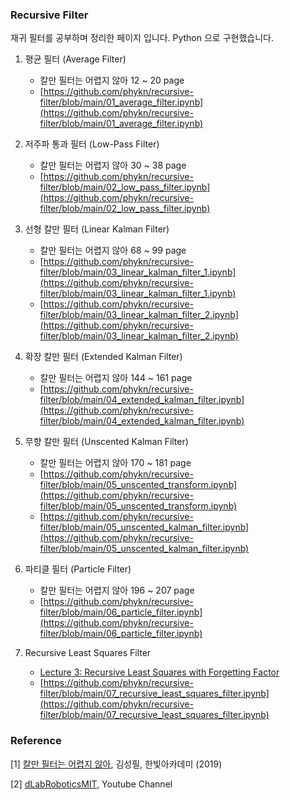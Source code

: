 ### Recursive Filter
재귀 필터를 공부하며 정리한 페이지 입니다. Python 으로 구현했습니다. 

1. 평균 필터 (Average Filter)
   - 칼만 필터는 어렵지 않아 12 ~ 20 page
   - [https://github.com/phykn/recursive-filter/blob/main/01_average_filter.ipynb](https://github.com/phykn/recursive-filter/blob/main/01_average_filter.ipynb)

2. 저주파 통과 필터 (Low-Pass Filter)
   - 칼만 필터는 어렵지 않아 30 ~ 38 page
   - [https://github.com/phykn/recursive-filter/blob/main/02_low_pass_filter.ipynb](https://github.com/phykn/recursive-filter/blob/main/02_low_pass_filter.ipynb)

3. 선형 칼만 필터 (Linear Kalman Filter)
   - 칼만 필터는 어렵지 않아 68 ~ 99 page
   - [https://github.com/phykn/recursive-filter/blob/main/03_linear_kalman_filter_1.ipynb](https://github.com/phykn/recursive-filter/blob/main/03_linear_kalman_filter_1.ipynb)
   - [https://github.com/phykn/recursive-filter/blob/main/03_linear_kalman_filter_2.ipynb](https://github.com/phykn/recursive-filter/blob/main/03_linear_kalman_filter_2.ipynb)

4. 확장 칼만 필터 (Extended Kalman Filter)
   - 칼만 필터는 어렵지 않아 144 ~ 161 page
   - [https://github.com/phykn/recursive-filter/blob/main/04_extended_kalman_filter.ipynb](https://github.com/phykn/recursive-filter/blob/main/04_extended_kalman_filter.ipynb)

5. 무향 칼만 필터 (Unscented Kalman Filter)
   - 칼만 필터는 어렵지 않아 170 ~ 181 page
   - [https://github.com/phykn/recursive-filter/blob/main/05_unscented_transform.ipynb](https://github.com/phykn/recursive-filter/blob/main/05_unscented_transform.ipynb)
   - [https://github.com/phykn/recursive-filter/blob/main/05_unscented_kalman_filter.ipynb](https://github.com/phykn/recursive-filter/blob/main/05_unscented_kalman_filter.ipynb)

6. 파티클 필터 (Particle Filter)
   - 칼만 필터는 어렵지 않아 196 ~ 207 page
   - [https://github.com/phykn/recursive-filter/blob/main/06_particle_filter.ipynb](https://github.com/phykn/recursive-filter/blob/main/06_particle_filter.ipynb)

7. Recursive Least Squares Filter
   - [Lecture 3: Recursive Least Squares with Forgetting Factor](https://youtu.be/eMyW9L7QOJw)
   - [https://github.com/phykn/recursive-filter/blob/main/07_recursive_least_squares_filter.ipynb](https://github.com/phykn/recursive-filter/blob/main/07_recursive_least_squares_filter.ipynb)

### Reference
[1] [칼만 필터는 어렵지 않아](https://books.google.com/books/about/%EC%B9%BC%EB%A7%8C_%ED%95%84%ED%84%B0%EB%8A%94_%EC%96%B4%EB%A0%B5%EC%A7%80_%EC%95%8A%EC%95%84_with_M.html?id=hMTyDwAAQBAJ), 김성필, 한빛아카데미 (2019)

[2] [dLabRoboticsMIT](https://www.youtube.com/user/dLabRoboticsMIT), Youtube Channel
